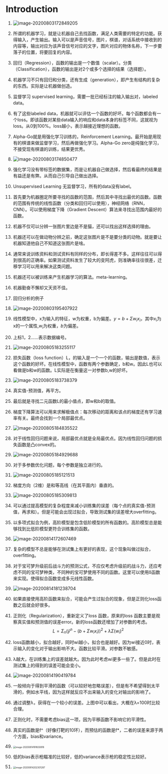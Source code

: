 # Introduction

1. ![image-20200803172849205](机器学习.assets/image-20200803172849205.png)

2. 所谓的机器学习，就是让机器自己去找函数，满足人类需要的特定的功能。获得输入，产生输出。输入可以是声音信号，图片，棋谱，对话系统中接收到的内容等，输出对应为该声音信号对应的文字，图片对应的物体名称，下一步要落子的位置，将要回复的内容。

3. 回归（Regression），函数的输出是一个数值（scalar）。分类（Classification），函数的输出是对2个或多个选择的结果（选择题）。

4. 机器学习不只有回归和分类，还有生成（generation），即产生有结构的复杂的东西。实际是让机器做创造。

5. 监督学习 supervised learning，需要一批已经标注的输入输出对，labeled data。

6. 有了这些labeled data，机器就可以评估一个函数的好坏。每个函数都会有一个loss。即该函数对某些data输入的响应和data本身的标签不同，这就视为loss。从0到100%。loss越小，表示越接近理想的函数。

7. Alpha-Go就是用强化学习训练的，Reinforcement Learning。最开始是用现有的棋谱来做监督学习，然后再做强化学习。Alpha-Go zero是纯强化学习，不接受现有棋谱的训练，结果更优秀。

8. ![image-20200803174850477](机器学习.assets/image-20200803174850477.png)

9. 强化学习没有带标签的数据集，而是让机器自己做选择，然后看最终的结果是有益还是有弊。从而自己引导自己做出选择。

10. Unsupervised Learning 无监督学习，所有的data没有label。

11. 首先要为机器圈定所要寻找的函数的范围，然后其中寻找出最优的函数。函数的范围有传统的线性函数（分类和回归可以使用），神经网络（RNN，CNN）。可以使用梯度下降（Gradient Descent）算法来寻找出范围内最好的函数。

12. 机器不仅可以分辨一张图片里边是不是猫，还可以找出这样选择的理由。

13. 机器还可以在做动物分辨之前，确定这张图片是不是要分类的动物。就是要让机器知道他自己不知道这张图片是啥。

14. 通常来说训练资料和测试资料有同样的分布，即长得差不多。这样往往可以得到很高的正确率。如果测试资料发生了较大的变阿虎，则准确率往往很差，迁移学习可以用来解决这类问题。

15. 机器还可以被训练来产生机器学习的算法。meta-learning。

16. 机器勤奋不懈却又天资不佳。

17. 回归分析的例子

18. ![image-20200803195407922](机器学习.assets/image-20200803195407922.png)

19. 线性模型中，x为输入的特征，w为权重，b为偏差。$y=b+\Sigma w_ix_i$，其中$x_i$为x的一个属性,$w_i$为权重，$b$为偏差。

20. 上标1，2……表示数据编号。

21. ![image-20200805183255117](机器学习.assets/image-20200805183255117.png)

22. 损失函数（loss function）L，的输入是一个一个的函数，输出是数值，表示这个函数的好坏。在线性模型中，函数有两个参数确定，b和w。因此L也可以看做是b和w的函数。L实际是在衡量这一对参数b,w的好坏。

23. ![image-20200805183738379](机器学习.assets/image-20200805183738379.png)

24. 真实值-预测值，再平方。

25. 最后就是寻找二元函数L的最小值点，即w和b的取值。

26. 梯度下降算法可以用来求解极值点：每次移动的距离和该点的梯度还有学习速率有关。最终会找到一个局部最优点。

27. ![image-20200805184835522](机器学习.assets/image-20200805184835522.png)

28. 对于线性回归问题来说，局部最优点就是全局最优点。因为线性回归问题的损失函数是凸convex的。

29. ![image-20200805184929688](机器学习.assets/image-20200805184929688.png)

30. 对于多参数优化问题，每个参数是独立进行的。

31. ![image-20200805185121513](机器学习.assets/image-20200805185121513.png)

32. 梯度方向（2维）是和等高线（在其平面内）垂直的。

33. ![image-20200805185309813](机器学习.assets/image-20200805185309813.png)

34. 可以通过提高模型的复杂程度来减小训练集的误差（每个点的真实值-预测值，再求和）。但是可能会出现过拟合，导致测试集的误差增大overfitting。

35. 以多项式拟合为例，高阶模型是包含低阶模型的所有函数的。高阶模型总是能够找到比低阶模型更符合训练集的函数。

36. ![image-20200814172607469](机器学习.assets/image-20200814172607469.png)

37. 复杂的模型不总是能够在测试集上有更好的表现，这个现象叫做过拟合，overfitting。

38. 对于宝可梦升级前后战斗力的预测公式，不应仅考虑升级前的战斗力，还应考虑不同的宝可梦种类，不同种的宝可梦使用不同的函数。这里可以使用δ函数来实现。使得拟合函数变成多元线性函数。

39. ![image-20200814181238704](机器学习.assets/image-20200814181238704.png)

40. 如果直接使用高阶函数来拟合，可能会产生过拟合的现象，但是正则化loss函数之后就会好很多。

41. 正则化（Regularization），重新定义了loss 函数，原来的loss 函数主要是观察真实值和预测值的误差error。新的loss函数还增加了对参数的考虑。
    $$
    L=\Sigma_n(\hat{y}^n-(b+\Sigma w_ix_i))^2+\lambda\Sigma(w_i)^2
    $$

42. loss函数越小，拟合越好，同时wi越小，拟合也是越好。因为wi接近0时，表示输入的变化对于输出影响不大。函数比较平滑。对参数不敏感。

43. λ越大，在训练集上的误差就越大。因为此时考虑wi更多一些了。但是此时在测试集上的得到的误差可能会变小。

44. ![image-20200814190419784](机器学习.assets/image-20200814190419784.png)

45. 一般倾向于得到平滑的函数（可以较好地忽略误差），但是有不希望得到太平滑的，例如水平线，因为这样就反应不出来输入的变化对输出的影响了。

46. 通过调整λ，获得在一个较小的误差。上图中可以看出，大概在λ=100时比较合理。

47. 正则化时，不需要考虑bias这一项，因为平移函数不影响它的平滑性。

48. 真实的函数是f^（好像打靶的10环），而预估的函数是f*，二者的误差来源于两个方面，bias和variance。

49. <img src="机器学习.assets/image-20200814191630818.png" alt="image-20200814191630818" style="zoom:50%;" />

50. 低的bias表示枪瞄准的比较好，低的variance表示枪的稳定性比较好。

55. <img src="机器学习.assets/image-20200814202301287.png" alt="image-20200814202301287" style="zoom: 50%;" />